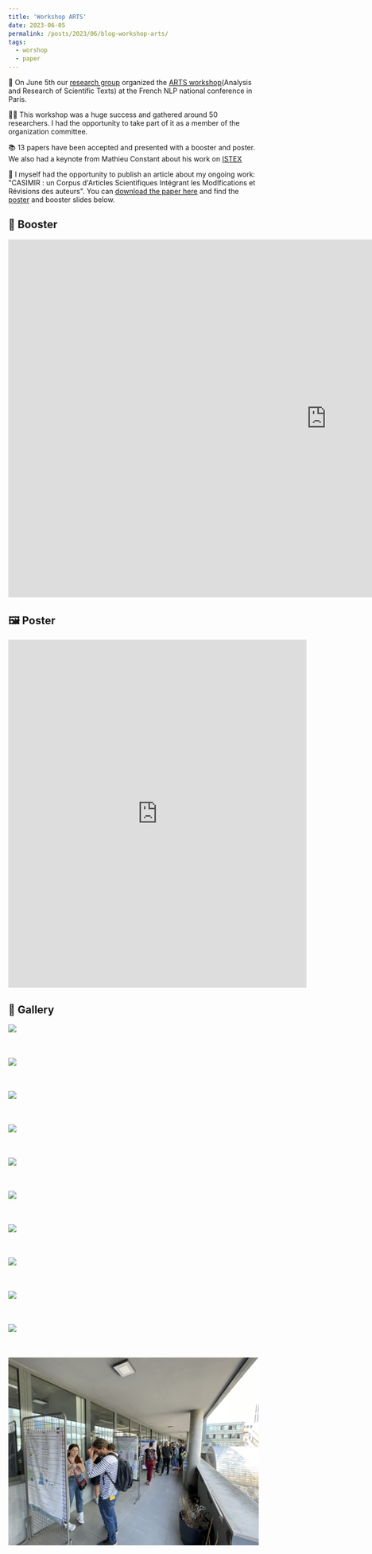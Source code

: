 ```yaml
---
title: 'Workshop ARTS'
date: 2023-06-05
permalink: /posts/2023/06/blog-workshop-arts/
tags:
  - worshop
  - paper
---
```


🌻 On June 5th our [research group](https://taln-ls2n.github.io/) organized the [ARTS workshop](https://arts2023.sciencesconf.org/)(Analysis and Research of Scientific Texts) at the French NLP national conference in Paris.


👩‍🎓 This workshop was a huge success and gathered around 50 researchers. I had the opportunity to take part of it as a member of the organization committee.

📚 13 papers have been accepted and presented with a booster and poster. We also had a keynote from Mathieu Constant about his work on [ISTEX](https://www.istex.fr/)

📝 I myself had the opportunity to publish an article about my ongoing work: "CASIMIR : un Corpus d'Articles Scientifiques Intégrant les ModIfications et Révisions des auteurs".
You can [download the paper here](https://hal.science/hal-04103347) and find the [poster](https://hal.science/hal-04122594) and booster slides below.

🚀 Booster 
-------------
<embed src="https://jourdanl.github.io/files/Booster ARTS-Jourdan.pdf" width="1280" height="720" type='application/pdf'> 

🖼 Poster 
-----------
<embed src="https://jourdanl.github.io/files/poster_ARTS_Jourdan.pdf" width="600" height="700" type='application/pdf'> 

📸 Gallery 
-----------
<img src="/images/DSC08153(2).jpg"> 

<br/><br/>
<img src="/images/DSC08160(2).jpg"> 

<br/><br/>
<img src="/images/DSC08166(2).jpg"> 

<br/><br/>
<img src="/images/DSC08167(2).jpg"> 

<br/><br/>
<img src="/images/DSC08179(2).jpg"> 

<br/><br/>
<img src="/images/DSC08183.JPG"> 

<br/><br/>
<img src="/images/DSC08189(2).jpg"> 

<br/><br/>
<img src="/images/DSC08194(3).jpg"> 

<br/><br/>
<img src="/images/DSC08195.JPG"> 

<br/><br/>
<img src="/images/DSC08201.JPG"> 

<br/><br/>
<img src="/images/Fx2ZQuDXsAQamJq.jpeg"> 
